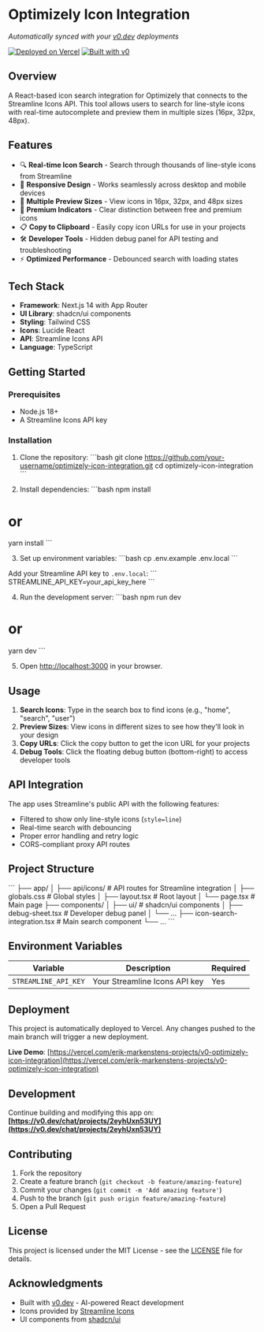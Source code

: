 # Optimizely Icon Integration

*Automatically synced with your [v0.dev](https://v0.dev) deployments*

[![Deployed on Vercel](https://img.shields.io/badge/Deployed%20on-Vercel-black?style=for-the-badge&logo=vercel)](https://vercel.com/erik-markenstens-projects/v0-optimizely-icon-integration)
[![Built with v0](https://img.shields.io/badge/Built%20with-v0.dev-black?style=for-the-badge)](https://v0.dev/chat/projects/2eyhUxn53UY)

## Overview

A React-based icon search integration for Optimizely that connects to the Streamline Icons API. This tool allows users to search for line-style icons with real-time autocomplete and preview them in multiple sizes (16px, 32px, 48px).

## Features

- 🔍 **Real-time Icon Search** - Search through thousands of line-style icons from Streamline
- 📱 **Responsive Design** - Works seamlessly across desktop and mobile devices
- 🎨 **Multiple Preview Sizes** - View icons in 16px, 32px, and 48px sizes
- 💎 **Premium Indicators** - Clear distinction between free and premium icons
- 📋 **Copy to Clipboard** - Easily copy icon URLs for use in your projects
- 🛠️ **Developer Tools** - Hidden debug panel for API testing and troubleshooting
- ⚡ **Optimized Performance** - Debounced search with loading states

## Tech Stack

- **Framework**: Next.js 14 with App Router
- **UI Library**: shadcn/ui components
- **Styling**: Tailwind CSS
- **Icons**: Lucide React
- **API**: Streamline Icons API
- **Language**: TypeScript

## Getting Started

### Prerequisites

- Node.js 18+ 
- A Streamline Icons API key

### Installation

1. Clone the repository:
\`\`\`bash
git clone https://github.com/your-username/optimizely-icon-integration.git
cd optimizely-icon-integration
\`\`\`

2. Install dependencies:
\`\`\`bash
npm install
# or
yarn install
\`\`\`

3. Set up environment variables:
\`\`\`bash
cp .env.example .env.local
\`\`\`

Add your Streamline API key to `.env.local`:
\`\`\`
STREAMLINE_API_KEY=your_api_key_here
\`\`\`

4. Run the development server:
\`\`\`bash
npm run dev
# or
yarn dev
\`\`\`

5. Open [http://localhost:3000](http://localhost:3000) in your browser.

## Usage

1. **Search Icons**: Type in the search box to find icons (e.g., "home", "search", "user")
2. **Preview Sizes**: View icons in different sizes to see how they'll look in your design
3. **Copy URLs**: Click the copy button to get the icon URL for your projects
4. **Debug Tools**: Click the floating debug button (bottom-right) to access developer tools

## API Integration

The app uses Streamline's public API with the following features:
- Filtered to show only line-style icons (`style=line`)
- Real-time search with debouncing
- Proper error handling and retry logic
- CORS-compliant proxy API routes

## Project Structure

\`\`\`
├── app/
│   ├── api/icons/          # API routes for Streamline integration
│   ├── globals.css         # Global styles
│   ├── layout.tsx          # Root layout
│   └── page.tsx           # Main page
├── components/
│   ├── ui/                # shadcn/ui components
│   ├── debug-sheet.tsx    # Developer debug panel
│   └── ...
├── icon-search-integration.tsx  # Main search component
└── ...
\`\`\`

## Environment Variables

| Variable | Description | Required |
|----------|-------------|----------|
| `STREAMLINE_API_KEY` | Your Streamline Icons API key | Yes |

## Deployment

This project is automatically deployed to Vercel. Any changes pushed to the main branch will trigger a new deployment.

**Live Demo**: [https://vercel.com/erik-markenstens-projects/v0-optimizely-icon-integration](https://vercel.com/erik-markenstens-projects/v0-optimizely-icon-integration)

## Development

Continue building and modifying this app on:
**[https://v0.dev/chat/projects/2eyhUxn53UY](https://v0.dev/chat/projects/2eyhUxn53UY)**

## Contributing

1. Fork the repository
2. Create a feature branch (`git checkout -b feature/amazing-feature`)
3. Commit your changes (`git commit -m 'Add amazing feature'`)
4. Push to the branch (`git push origin feature/amazing-feature`)
5. Open a Pull Request

## License

This project is licensed under the MIT License - see the [LICENSE](LICENSE) file for details.

## Acknowledgments

- Built with [v0.dev](https://v0.dev) - AI-powered React development
- Icons provided by [Streamline Icons](https://streamlinehq.com)
- UI components from [shadcn/ui](https://ui.shadcn.com)
